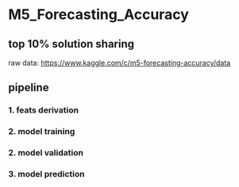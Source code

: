 # M5_Forecasting_Accuracy
## top 10% solution sharing
raw data:
https://www.kaggle.com/c/m5-forecasting-accuracy/data

## pipeline
### 1. feats derivation
### 2. model training
### 2. model validation
### 3. model prediction
